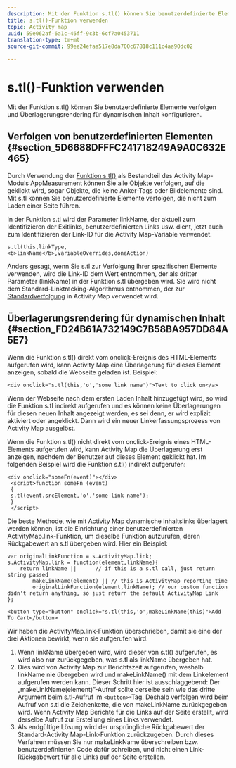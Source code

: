 ```yaml
---
description: Mit der Funktion s.tl() können Sie benutzerdefinierte Elemente verfolgen und Überlagerungsrendering für dynamischen Inhalt konfigurieren.
title: s.tl()-Funktion verwenden
topic: Activity map
uuid: 59e062af-6a1c-46ff-9c3b-6cf7a0453711
translation-type: tm+mt
source-git-commit: 99ee24efaa517e8da700c67818c111c4aa90dc02

---
```



# s.tl()-Funktion verwenden

Mit der Funktion s.tl() können Sie benutzerdefinierte Elemente verfolgen und Überlagerungsrendering für dynamischen Inhalt konfigurieren.

## Verfolgen von benutzerdefinierten Elementen {#section_5D6688DFFFC241718249A9A0C632E465}

Durch Verwendung der [Funktion s.tl()](https://marketing.adobe.com/resources/help/en_US/sc/implement/function_tl.html) als Bestandteil des Activity Map-Moduls AppMeasurement können Sie alle Objekte verfolgen, auf die geklickt wird, sogar Objekte, die keine Anker-Tags oder Bildelemente sind. Mit s.tl können Sie benutzerdefinierte Elemente verfolgen, die nicht zum Laden einer Seite führen.

In der Funktion s.tl wird der Parameter linkName, der aktuell zum Identifizieren der Exitlinks, benutzerdefinierten Links usw. dient, jetzt auch zum Identifizieren der Link-ID für die Activity Map-Variable verwendet.

```
s.tl(this,linkType, 
<b>linkName</b>,variableOverrides,doneAction)
```

Anders gesagt, wenn Sie s.tl zur Verfolgung Ihrer spezifischen Elemente verwenden, wird die Link-ID dem Wert entnommen, der als dritter Parameter (linkName) in der Funktion s.tl übergeben wird. Sie wird nicht dem Standard-Linktracking-Algorithmus entnommen, der zur [Standardverfolgung](/help/analyze/activity-map/activitymap-link-tracking/activitymap-link-tracking-methodology.md) in Activity Map verwendet wird.

## Überlagerungsrendering für dynamischen Inhalt {#section_FD24B61A732149C7B58BA957DD84A5E7}

Wenn die Funktion s.tl() direkt vom onclick-Ereignis des HTML-Elements aufgerufen wird, kann Activity Map eine Überlagerung für dieses Element anzeigen, sobald die Webseite geladen ist. Beispiel:

```
<div onclick="s.tl(this,'o','some link name')">Text to click on</a>
```

Wenn der Webseite nach dem ersten Laden Inhalt hinzugefügt wird, so wird die Funktion s.tl indirekt aufgerufen und es können keine Überlagerungen für diesen neuen Inhalt angezeigt werden, es sei denn, er wird explizit aktiviert oder angeklickt. Dann wird ein neuer Linkerfassungsprozess von Activity Map ausgelöst.

Wenn die Funktion s.tl() nicht direkt vom onclick-Ereignis eines HTML-Elements aufgerufen wird, kann Activity Map die Überlagerung erst anzeigen, nachdem der Benutzer auf dieses Element geklickt hat. Im folgenden Beispiel wird die Funktion s.tl() indirekt aufgerufen:

```
<div onclick="someFn(event)"></div> 
 <script>function someFn (event) 
 {    
 s.tl(event.srcElement,'o','some link name'); 
 } 
 </script>
```

Die beste Methode, wie mit Activity Map dynamische Inhaltslinks überlagert werden können, ist die Einrichtung einer benutzerdefinierten ActivityMap.link-Funktion, um dieselbe Funktion aufzurufen, deren Rückgabewert an s.tl übergeben wird. Hier ein Beispiel:

```
var originalLinkFunction = s.ActivityMap.link; 
s.ActivityMap.link = function(element,linkName){ 
    return linkName ||      // if this is a s.tl call, just return string passed 
        makeLinkName(element) || // this is ActivityMap reporting time 
        originalLinkFunction(element,linkName); // our custom function didn't return anything, so just return the default ActivityMap Link 
};
```

```
<button type="button" onclick="s.tl(this,'o',makeLinkName(this)">Add To Cart</button>
```

Wir haben die ActivityMap.link-Funktion überschrieben, damit sie eine der drei Aktionen bewirkt, wenn sie aufgerufen wird:

1. Wenn linkName übergeben wird, wird dieser von s.tl() aufgerufen, es wird also nur zurückgegeben, was s.tl als linkName übergeben hat.
1. Dies wird von Activity Map zur Berichtszeit aufgerufen, weshalb linkName nie übergeben wird und makeLinkName() mit dem Linkelement aufgerufen werden kann. Dieser Schritt hier ist ausschlaggebend: Der „makeLinkName(element)”-Aufruf sollte derselbe sein wie das dritte Argument beim s.tl-Aufruf im `<button>`-Tag. Deshalb verfolgen wird beim Aufruf von s.tl die Zeichenkette, die von makeLinkName zurückgegeben wird. Wenn Activity Map Berichte für die Links auf der Seite erstellt, wird derselbe Aufruf zur Erstellung eines Links verwendet.
1. Als endgültige Lösung wird der ursprüngliche Rückgabewert der Standard-Activity Map-Link-Funktion zurückzugeben. Durch dieses Verfahren müssen Sie nur makeLinkName überschreiben bzw. benutzerdefinierten Code dafür schreiben, und nicht einen Link-Rückgabewert für alle Links auf der Seite erstellen.
